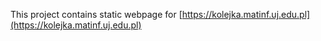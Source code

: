 This project contains static webpage for [https://kolejka.matinf.uj.edu.pl](https://kolejka.matinf.uj.edu.pl)
